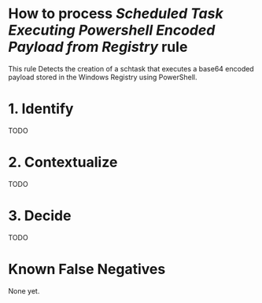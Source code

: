 # How to process *Scheduled Task Executing Powershell Encoded Payload from Registry* rule
This rule Detects the creation of a schtask that executes a base64 encoded payload stored in the Windows Registry using PowerShell.

# 1. Identify
TODO

# 2. Contextualize
TODO

# 3. Decide
TODO

# Known False Negatives
None yet.
